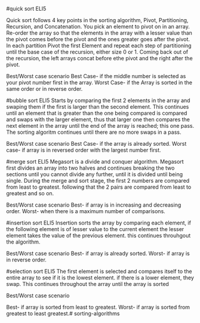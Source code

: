#quick sort
ELI5

Quick sort follows 4 key points in the sorting algorithm, Pivot, Partitioning, Recursion, and Concatenation. You pick an element to pivot on in an array. Re-order the array so that the elements in the array with a lesser value than the pivot comes before the pivot and the ones greater goes after the pivot. In each partition Pivot the first Element and repeat each step of partitioning until the base case of the recursion, either size 0 or 1. Coming back out of the recursion, the left arrays concat before ethe pivot and the right after the pivot.

Best/Worst case scenario
Best Case- if the middle number is selected as your pivot number first in the array.
Worst Case- if the Array is sorted in the same order or in reverse order.

#bubble sort
ELI5
Starts by comparing the first 2 elements in the array and swaping them if the first is larger than the second element. This continues until an element that is greater than the one being compared is compared and swaps with the larger element, thus that larger one then compares the next element in the array until the end of the array is reached; this one pass. The sorting algoritm continues until there are no more swaps in a pass.

Best/Worst case scenario
Best Case- if the array is already sorted.
Worst case- if array is in reversed order with the largest number first.

#merge sort
ELI5
Megasort is a divide and conquer algorithm. Megasort first divides an array into two halves and continues breaking the two sections until you cannot divide any further, until it is divided until being single.
During the merge and sort stage, the first 2 numbers are compared from least to greatest. following that the 2 pairs are compared from least to greatest and so on.

Best/Worst case scenario
Best- if array is in increasing and decreasing order.
Worst- when there is a maximum number of comparisons.

#insertion sort
ELI5
Insertion sorts the array by comparing each element, if the following element is of lesser value to the current element the lesser element takes the value of the previous element. this continues throuhgout the algorithm.

Best/Worst case scenario
Best- if array is already sorted.
Worst- if array is in reverse order.

#selection sort
ELI5
The first element is selected and compares itself to the entire array to see if it is the lowest element. if there is a lower element, they swap. This continues throughout the array until the array is sorted

Best/Worst case scenario

Best- if array is sorted from least to greatest.
Worst- if array is sorted from greatest to least greatest.# sorting-algorithms
